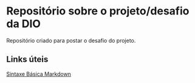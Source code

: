 # Repositório sobre o projeto/desafio da DIO
Repositório criado para postar o desafio do projeto.

## Links úteis
[Sintaxe Básica Markdown](https://www.markdownguide.org/basic-syntax/)

